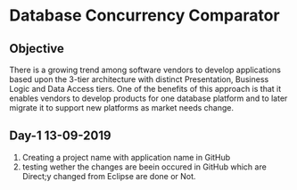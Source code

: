 # Database Concurrency Comparator
 
## Objective
There is a growing trend among software vendors to develop applications based upon the 3-tier architecture with distinct Presentation, Business Logic and Data Access tiers.  One of the benefits of this approach is that it enables vendors to develop products for one database platform and to later migrate it to support new platforms as market needs change.

## Day-1 13-09-2019
1. Creating a project name with application name in GitHub
2. testing wether the changes are beein occured in GitHub which are Direct;y changed from Eclipse are done or Not.
